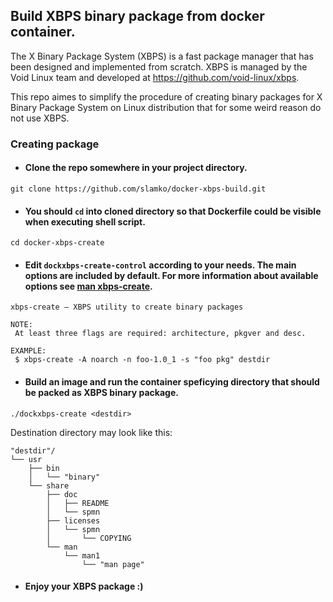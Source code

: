## Build XBPS binary package from docker container.

The X Binary Package System (XBPS) is a fast package manager that has been designed and implemented from scratch. 
XBPS is managed by the Void Linux team and developed at https://github.com/void-linux/xbps.  

This repo aimes to simplify the procedure of creating binary packages for X Binary Package System on Linux distribution that for some weird reason do not use XBPS.

### Creating package

- #### Clone the repo somewhere in your project directory.
```
git clone https://github.com/slamko/docker-xbps-build.git
```
- #### You should ```cd``` into cloned directory so that Dockerfile could be visible when executing shell script.
```
cd docker-xbps-create
```
- #### Edit ```dockxbps-create-control``` according to your needs. The main options are included by default. For more information about available options see [man xbps-create](https://man.voidlinux.org/xbps-create.1). 
```
xbps-create — XBPS utility to create binary packages

NOTE:
 At least three flags are required: architecture, pkgver and desc.

EXAMPLE:
 $ xbps-create -A noarch -n foo-1.0_1 -s "foo pkg" destdir
```
- #### Build an image and run the container speficying directory that should be packed as XBPS binary package. 
```
./dockxbps-create <destdir>
```

Destination directory may look like this:
```
"destdir"/
└── usr
    ├── bin
    │   └── "binary"
    └── share
        ├── doc
        │   ├── README
        │   └── spmn
        ├── licenses
        │   └── spmn
        │       └── COPYING
        └── man
            └── man1
                └── "man page"
```

- #### Enjoy your XBPS package :)

